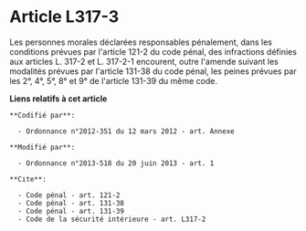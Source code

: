 # Article L317-3

Les personnes morales déclarées responsables pénalement, dans les conditions prévues par l'article 121-2 du code pénal, des
infractions définies aux articles L. 317-2 et L. 317-2-1 encourent, outre l'amende suivant les modalités prévues par
l'article 131-38 du code pénal, les peines prévues par les 2°, 4°, 5°, 8° et 9° de l'article 131-39 du même code.

**Liens relatifs à cet article**

	**Codifié par**:

	  - Ordonnance n°2012-351 du 12 mars 2012 - art. Annexe

	**Modifié par**:

	  - Ordonnance n°2013-518 du 20 juin 2013 - art. 1

	**Cite**:

	  - Code pénal - art. 121-2
	  - Code pénal - art. 131-38
	  - Code pénal - art. 131-39
	  - Code de la sécurité intérieure - art. L317-2
